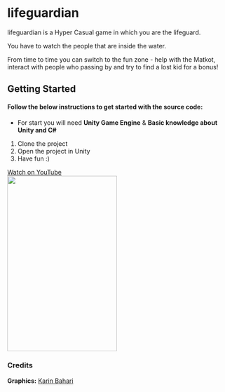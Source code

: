 # lifeguardian

lifeguardian is a Hyper Casual game in which you are the lifeguard.

You have to watch the people that are inside the water.

From time to time you can switch to the fun zone - help with the Matkot, interact with people who passing by and try to find a lost kid for a bonus!

## Getting Started
#### Follow the below instructions to get started with the source code:
* For start you will need **Unity Game Engine** & **Basic knowledge about Unity and C#**
1. Clone the project
2. Open the project in Unity
3. Have fun :)

<a href="https://www.youtube.com/watch?v=1MuFuygQ3w4&feature=youtu.be" target="_blank">
  Watch on YouTube <br/>
<img border="0" src="lifeguard.gif" width="250" height="400"/>
</a>

### Credits
**Graphics:** [Karin Bahari](https://karinb.me)
